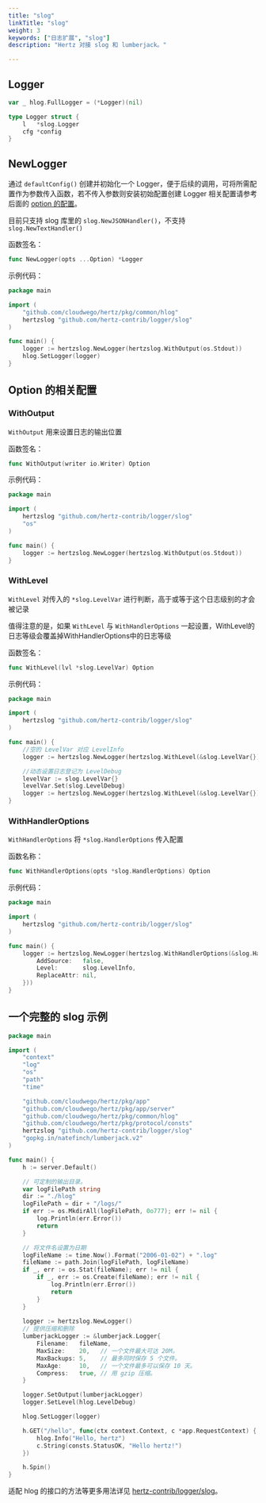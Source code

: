 ```yaml
---
title: "slog"
linkTitle: "slog"
weight: 3
keywords: ["日志扩展", "slog"]
description: "Hertz 对接 slog 和 lumberjack。"

---
```


## Logger

```go
var _ hlog.FullLogger = (*Logger)(nil)

type Logger struct {
    l   *slog.Logger
    cfg *config
}
```

## NewLogger

通过 `defaultConfig()` 创建并初始化一个 Logger，便于后续的调用，可将所需配置作为参数传入函数，若不传入参数则安装初始配置创建 Logger
相关配置请参考后面的 [option 的配置](#option-的相关配置)。

目前只支持 slog 库里的 `slog.NewJSONHandler()`，不支持 `slog.NewTextHandler()`

函数签名：

```go
func NewLogger(opts ...Option) *Logger
```

示例代码：

```go
package main

import (
    "github.com/cloudwego/hertz/pkg/common/hlog"
    hertzslog "github.com/hertz-contrib/logger/slog"
)

func main() {
    logger := hertzslog.NewLogger(hertzslog.WithOutput(os.Stdout))
    hlog.SetLogger(logger)
}
```

## Option 的相关配置

### WithOutput

`WithOutput` 用来设置日志的输出位置

函数签名：

```go
func WithOutput(writer io.Writer) Option
```

示例代码：

```go
package main

import (
    hertzslog "github.com/hertz-contrib/logger/slog"
    "os"
)

func main() {
    logger := hertzslog.NewLogger(hertzslog.WithOutput(os.Stdout))
}


```

### WithLevel

`WithLevel` 对传入的 `*slog.LevelVar` 进行判断，高于或等于这个日志级别的才会被记录

值得注意的是，如果 `WithLevel` 与 `WithHandlerOptions` 一起设置，WithLevel的日志等级会覆盖掉WithHandlerOptions中的日志等级

函数签名：

```go
func WithLevel(lvl *slog.LevelVar) Option
```

示例代码：

```go
package main

import (
    hertzslog "github.com/hertz-contrib/logger/slog"
)

func main() {
    //空的 LevelVar 对应 LevelInfo
    logger := hertzslog.NewLogger(hertzslog.WithLevel(&slog.LevelVar{}))

    //动态设置日志登记为 LevelDebug
    levelVar := slog.LevelVar{}
    levelVar.Set(slog.LevelDebug)
    logger := hertzslog.NewLogger(hertzslog.WithLevel(&slog.LevelVar{})) 
}

```

### WithHandlerOptions

`WithHandlerOptions` 将 `*slog.HandlerOptions` 传入配置

函数名称：

```go
func WithHandlerOptions(opts *slog.HandlerOptions) Option 
```

示例代码：

```go
package main

import (
    hertzslog "github.com/hertz-contrib/logger/slog"
)

func main() {
    logger := hertzslog.NewLogger(hertzslog.WithHandlerOptions(&slog.HandlerOptions{
        AddSource:   false,
        Level:       slog.LevelInfo,
        ReplaceAttr: nil,
    }))
}
```

## 一个完整的 slog 示例

```go
package main

import (
	"context"
	"log"
	"os"
	"path"
	"time"

	"github.com/cloudwego/hertz/pkg/app"
	"github.com/cloudwego/hertz/pkg/app/server"
	"github.com/cloudwego/hertz/pkg/common/hlog"
	"github.com/cloudwego/hertz/pkg/protocol/consts"
    hertzslog "github.com/hertz-contrib/logger/slog"
	"gopkg.in/natefinch/lumberjack.v2"
)

func main() {
	h := server.Default()

	// 可定制的输出目录。
	var logFilePath string
	dir := "./hlog"
	logFilePath = dir + "/logs/"
	if err := os.MkdirAll(logFilePath, 0o777); err != nil {
		log.Println(err.Error())
		return
	}

	// 将文件名设置为日期
	logFileName := time.Now().Format("2006-01-02") + ".log"
	fileName := path.Join(logFilePath, logFileName)
	if _, err := os.Stat(fileName); err != nil {
		if _, err := os.Create(fileName); err != nil {
			log.Println(err.Error())
			return
		}
	}
	
	logger := hertzslog.NewLogger()
	// 提供压缩和删除
	lumberjackLogger := &lumberjack.Logger{
		Filename:   fileName,
		MaxSize:    20,   // 一个文件最大可达 20M。
		MaxBackups: 5,    // 最多同时保存 5 个文件。
		MaxAge:     10,   // 一个文件最多可以保存 10 天。
		Compress:   true, // 用 gzip 压缩。
	}

	logger.SetOutput(lumberjackLogger)
	logger.SetLevel(hlog.LevelDebug)

	hlog.SetLogger(logger)

	h.GET("/hello", func(ctx context.Context, c *app.RequestContext) {
		hlog.Info("Hello, hertz")
		c.String(consts.StatusOK, "Hello hertz!")
	})

	h.Spin()
}
```

适配 hlog 的接口的方法等更多用法详见 [hertz-contrib/logger/slog](https://github.com/hertz-contrib/logger/tree/main/slog)。
